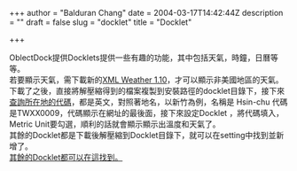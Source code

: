 +++
author = "Balduran Chang"
date = 2004-03-17T14:42:44Z
description = ""
draft = false
slug = "docklet"
title = "Docklet"

+++


OblectDock提供Docklets提供一些有趣的功能，其中包括天氣，時鐘，日曆等等。  
 若要顯示天氣，需下載新的[XML Weather 1.10](http://www2.wincustomize.com/skins.asp?library=29&SkinID=3262 "weather")，才可以顯示非美國地區的天氣。下載了之後，直接將解壓縮得到的檔案複製到安裝路徑的docklet目錄下，接下來[查詢所在地的代碼](http://www.weather.com/common/drilldown/TW.html? "zip")，都是英文，對照著地名，以新竹為例，名稱是 Hsin-chu 代碼是TWXX0009，代碼顯示在網址的最後面，接下來設定Docklet ，將代碼填入，Metric Unit要勾選，順利的話就會顯示顯示出溫度和天氣了。  
 其餘的Docklet都是下載後解壓縮到Docklet目錄下，就可以在setting中找到並新增了。  
[其餘的Docklet都可以在這找到。](http://www2.wincustomize.com/skins.asp?library=29&Docklets=on "other docklet")

